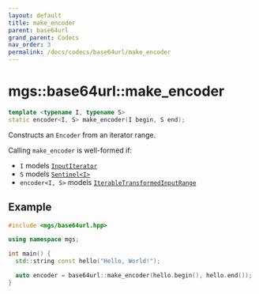 ```yaml
---
layout: default
title: make_encoder
parent: base64url
grand_parent: Codecs
nav_order: 3
permalink: /docs/codecs/base64url/make_encoder
---
```


# mgs::base64url::make_encoder

```cpp
template <typename I, typename S>
static encoder<I, S> make_encoder(I begin, S end);
```

Constructs an `Encoder` from an iterator range.

Calling `make_encoder` is well-formed if:

* `I` models [`InputIterator`]()
* `S` models [`Sentinel<I>`]()
* `encoder<I, S>` models [`IterableTransformedInputRange`]()

## Example

```cpp
#include <mgs/base64url.hpp>

using namespace mgs;

int main() {
  std::string const hello("Hello, World!");

  auto encoder = base64url::make_encoder(hello.begin(), hello.end());
}
```
